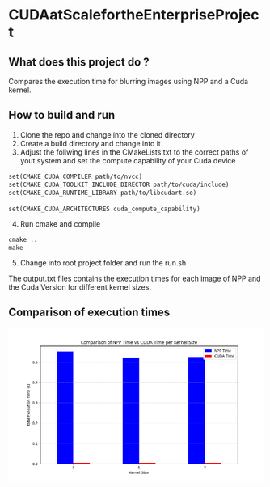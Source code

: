 # CUDAatScalefortheEnterpriseProject
## What does this project do ?
Compares the execution time for blurring images using NPP and a Cuda kernel.

## How to build and run
1. Clone the repo and change into the cloned directory
2. Create a build directory and change into it
3. Adjust the follwing lines in the CMakeLists.txt to the correct paths of yout system and set the compute capability of your Cuda device
```
set(CMAKE_CUDA_COMPILER path/to/nvcc)
set(CMAKE_CUDA_TOOLKIT_INCLUDE_DIRECTOR path/to/cuda/include)
set(CMAKE_CUDA_RUNTIME_LIBRARY path/to/libcudart.so)

set(CMAKE_CUDA_ARCHITECTURES cuda_compute_capability)
```
4. Run cmake and compile
```
cmake ..
make
```
5. Change into root project folder and run the run.sh

The output.txt files contains the execution times for each image of NPP and the Cuda Version for different kernel sizes.

## Comparison of execution times
<img src="plot.png" width="800">
